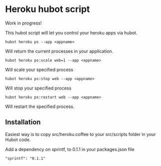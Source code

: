 Heroku hubot script
======================

Work in progress!

This hubot script will let you control your heroku apps via hubot.

    hubot heroku ps --app <appname>

Will return the current processes in your application.

    hubot heroku ps:scale web=1 --app <appname>

Will scale your specified process

    hubot heroku ps:stop web --app <appname>

Will stop your specified process

    hubot heroku ps:restart web --app <appname>

Will restart the specified process.

## Installation

Easiest way is to copy src/heroku.coffee to your src/scripts folder in your
Hubot code.

Add a dependency on sprintf, to 0.1.1 in your packages.json file

    "sprintf": "0.1.1"
